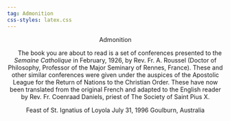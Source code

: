 ```yaml
---
tag: Admonition
css-styles: latex.css
---
```


<center>Admonition

**$\quad$** The book you are about to read is a set of conferences presented to the *Semaine Catholique* in February, 1926, by Rev. Fr. A. Roussel (Doctor of Philosophy, Professor of the Major Seminary of Rennes, France). These and other similar conferences were given under the auspices of the Apostolic League for the Return of Nations to the Christian Order.
These have now been translated from the original French and adapted to the English reader by Rev. Fr. Coenraad Daniels, priest of The Society of Saint Pius X.


Feast of St. Ignatius of Loyola
July 31, 1996
Goulburn, Australia



